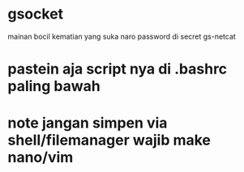 # gsocket
mainan bocil kematian yang suka naro password di secret gs-netcat

# pastein aja script nya di .bashrc paling bawah
# note jangan simpen via shell/filemanager wajib make nano/vim
